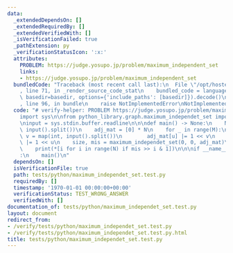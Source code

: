 ```yaml
---
data:
  _extendedDependsOn: []
  _extendedRequiredBy: []
  _extendedVerifiedWith: []
  _isVerificationFailed: true
  _pathExtension: py
  _verificationStatusIcon: ':x:'
  attributes:
    PROBLEM: https://judge.yosupo.jp/problem/maximum_independent_set
    links:
    - https://judge.yosupo.jp/problem/maximum_independent_set
  bundledCode: "Traceback (most recent call last):\n  File \"/opt/hostedtoolcache/Python/3.9.1/x64/lib/python3.9/site-packages/onlinejudge_verify/documentation/build.py\"\
    , line 71, in _render_source_code_stat\n    bundled_code = language.bundle(stat.path,\
    \ basedir=basedir, options={'include_paths': [basedir]}).decode()\n  File \"/opt/hostedtoolcache/Python/3.9.1/x64/lib/python3.9/site-packages/onlinejudge_verify/languages/python.py\"\
    , line 96, in bundle\n    raise NotImplementedError\nNotImplementedError\n"
  code: "# verify-helper: PROBLEM https://judge.yosupo.jp/problem/maximum_independent_set\n\
    import sys\n\nfrom python_library.graph.maximum_independet_set import maximum_independet_set\n\
    \ninput = sys.stdin.buffer.readline\n\n\ndef main() -> None:\n    N, M = map(int,\
    \ input().split())\n    adj_mat = [0] * N\n    for _ in range(M):\n        u,\
    \ v = map(int, input().split())\n        adj_mat[u] |= 1 << v\n        adj_mat[v]\
    \ |= 1 << u\n    size, mis = maximum_independet_set(0, 0, adj_mat)\n    print(size)\n\
    \    print(*[i for i in range(N) if mis >> i & 1])\n\n\nif __name__ == \"__main__\"\
    :\n    main()\n"
  dependsOn: []
  isVerificationFile: true
  path: tests/python/maximum_independet_set.test.py
  requiredBy: []
  timestamp: '1970-01-01 00:00:00+00:00'
  verificationStatus: TEST_WRONG_ANSWER
  verifiedWith: []
documentation_of: tests/python/maximum_independet_set.test.py
layout: document
redirect_from:
- /verify/tests/python/maximum_independet_set.test.py
- /verify/tests/python/maximum_independet_set.test.py.html
title: tests/python/maximum_independet_set.test.py
---
```

